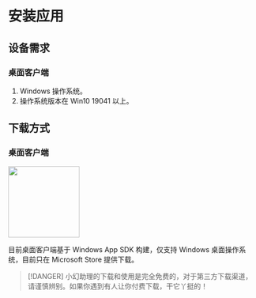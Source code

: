 # 安装应用

## 设备需求

### 桌面客户端

1. Windows 操作系统。
2. 操作系统版本在 Win10 19041 以上。

## 下载方式

### 桌面客户端

<p align="left">
  <a title="从 Microsoft 获取" href="https://www.microsoft.com/store/apps/9NB0NB3MLQTM?launch=true&mode=full" target="_blank">
    <picture>
      <source srcset="https://get.microsoft.com/images/zh-CN%20light.svg" media="(prefers-color-scheme: dark)" />
      <source srcset="https://get.microsoft.com/images/zh-CN%20dark.svg" media="(prefers-color-scheme: light), (prefers-color-scheme: no-preference)" />
      <img src="https://get.microsoft.com/images/zh-CN%20dark.svg" width=144 />
    </picture>
  </a>
</p>

目前桌面客户端基于 Windows App SDK 构建，仅支持 Windows 桌面操作系统，目前只在 Microsoft Store 提供下载。

> [!DANGER]
> 小幻助理的下载和使用是完全免费的，对于第三方下载渠道，请谨慎辨别。如果你遇到有人让你付费下载，干它丫挺的！